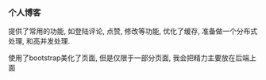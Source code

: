 ### 个人博客

提供了常用的功能, 如登陆评论, 点赞, 修改等功能, 优化了缓存, 准备做一个分布式处理, 和高并发处理.

使用了bootstrap美化了页面, 但是仅限于一部分页面, 我会把精力主要放在后端上面